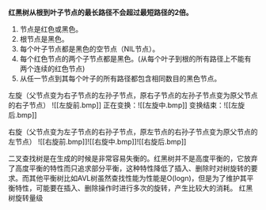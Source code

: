 **红黑树从根到叶子节点的最长路径不会超过最短路径的2倍。**
1. 节点是红色或黑色。
2. 根节点是黑色。
3. 每个叶子节点都是黑色的空节点（NIL节点）。
4. 每个红色节点的两个子节点都是黑色。(从每个叶子到根的所有路径上不能有两个连续的红色节点)
5. 从任一节点到其每个叶子的所有路径都包含相同数目的黑色节点。

左旋（父节点变为右子节点的左孙子节点，原右子节点的左孙子节点变为原父节点的右子节点）
![[左旋前.bmp]]
正在变换：![[左旋中.bmp]]
变换结束：![[左旋后.bmp]]


右旋（父节点变为左子节点的右孙子节点，原左节点的右孙子节点变为原父节点的左节点）
![[右旋前.bmp]]![[右旋中.bmp]]![[右旋后.bmp]]

二叉查找树是在生成的时候是非常容易失衡的。红黑树并不是高度平衡的，它放弃了高度平衡的特性而只追求部分平衡，这种特性降低了插入、删除时对树旋转的要求。而其他平衡树比如AVL树虽然查找性能为性能是O(logn)，但是为了维护其平衡特性，可能要在插入、删除操作时进行多次的旋转，产生比较大的消耗。
红黑树旋转量级